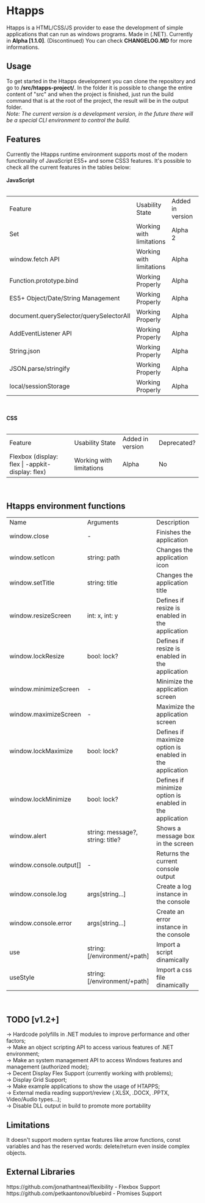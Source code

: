 <h1>Htapps</h1>
Htapps is a HTML/CSS/JS provider to ease the development of simple applications that can run as windows programs. Made in (.NET). Currently in <b>Alpha [1.1.0]</b>. (Discontinued)
You can check <b>CHANGELOG.MD</b> for more informations.
<br>
<h2>Usage</h2>
To get started in the Htapps development you can clone the repository and go to <b>/src/htapps-project/</b>.
In the folder it is possible to change the entire content of "src" and when the project is finished, just run the build command that is at the root of the project, the result will be in the output folder.
<br>
<i>Note: The current version is a development version, in the future there will be a special CLI environment to control the build.</i>
<h2>Features</h2>
Currently the Htapps runtime environment supports most of the modern functionality of JavaScript ES5+ and some CSS3 features. It's possible to check all the current features in the tables below:
<br><br>
<b>JavaScript</b>
<br><br>
<table>
  <tr>
    <td>Feature</td>
    <td>Usability State</td>
    <td>Added in version</td>
    <td>Deprecated?</td>
  </tr>
  <tr>
    <td>Set</td>
    <td>Working with limitations</td>
    <td>Alpha 2</td>
    <td>No</td>
  </tr>
  <tr>
    <td>window.fetch API</td>
    <td>Working with limitations</td>
    <td>Alpha</td>
    <td>No</td>
  </tr>
  <tr>
    <td>Function.prototype.bind</td>
    <td>Working Properly</td>
    <td>Alpha</td>
    <td>No</td>
  </tr>
  <tr>
    <td>ES5+ Object/Date/String Management</td>
    <td>Working Properly</td>
    <td>Alpha</td>
    <td>No</td>
  </tr>
  <tr>
    <td>document.querySelector/querySelectorAll</td>
    <td>Working Properly</td>
    <td>Alpha</td>
    <td>No</td>
  </tr>
  <tr>
    <td>AddEventListener API</td>
    <td>Working Properly</td>
    <td>Alpha</td>
    <td>No</td>
  </tr>
  <tr>
    <td>String.json</td>
    <td>Working Properly</td>
    <td>Alpha</td>
    <td>No</td>
  </tr>
  <tr>
    <td>JSON.parse/stringify</td>
    <td>Working Properly</td>
    <td>Alpha</td>
    <td>No</td>
  </tr>
  <tr>
    <td>local/sessionStorage</td>
    <td>Working Properly</td>
    <td>Alpha</td>
    <td>No</td>
  </tr>
</table>
<br><br>
<b>CSS</b>
<br><br>
<table>
  <tr>
    <td>Feature</td>
    <td>Usability State</td>
    <td>Added in version</td>
    <td>Deprecated?</td>
  </tr>
  <tr>
    <td>Flexbox (display: flex | -appkit-display: flex)</td>
    <td>Working with limitations</td>
    <td>Alpha</td>
    <td>No</td>
  </tr>
</table>
<br>
<h2>Htapps environment functions</h2>

<table>
  <tr>
    <td>Name</td>
    <td>Arguments</td>
    <td>Description</td>
  </tr>
  <tr>
    <td>window.close</td>
    <td>-</td>
    <td>Finishes the application</td>
  </tr>
  <tr>
    <td>window.setIcon</td>
    <td>string: path</td>
    <td>Changes the application icon</td>
  </tr>
  <tr>
    <td>window.setTitle</td>
    <td>string: title</td>
    <td>Changes the application title</td>
  </tr>
  <tr>
    <td>window.resizeScreen</td>
    <td>int: x, int: y</td>
    <td>Defines if resize is enabled in the application</td>
  </tr>
   <tr>
    <td>window.lockResize</td>
    <td>bool: lock?</td>
    <td>Defines if resize is enabled in the application</td>
  </tr>
  <tr>
    <td>window.minimizeScreen</td>
    <td>-</td>
    <td>Minimize the application screen</td>
  </tr>
  <tr>
    <td>window.maximizeScreen</td>
    <td>-</td>
    <td>Maximize the application screen</td>
  </tr>
  <tr>
    <td>window.lockMaximize</td>
    <td>bool: lock?</td>
    <td>Defines if maximize option is enabled in the application</td>
  </tr>
  <tr>
    <td>window.lockMinimize</td>
    <td>bool: lock?</td>
    <td>Defines if minimize option is enabled in the application</td>
  </tr>
  <tr>
    <td>window.alert</td>
    <td>string: message?, string: title?</td>
    <td>Shows a message box in the screen</td>
  </tr>
  <tr>
    <td>window.console.output[]</td>
    <td>-</td>
    <td>Returns the current console output</td>
  </tr>
  <tr>
    <td>window.console.log</td>
    <td>args[string...]</td>
    <td>Create a log instance in the console</td>
  </tr>
  <tr>
    <td>window.console.error</td>
    <td>args[string...]</td>
    <td>Create an error instance in the console</td>
  </tr>
  <tr>
    <td>use</td>
    <td>string: [/environment/+path]</td>
    <td>Import a script dinamically</td>
  </tr>
  <tr>
    <td>useStyle</td>
    <td>string: [/environment/+path]</td>
    <td>Import a css file dinamically</td>
  </tr>
</table>
<br>
<h2>TODO [v1.2+]</h2>
-> Hardcode polyfills in .NET modules to improve performance and other factors;<br>
-> Make an object scripting API to access various features of .NET environment;<br>
-> Make an system management API to access Windows features and management (authorized mode);<br>
-> Decent Display Flex Support (currently working with problems);<br>
-> Display Grid Support;<br>
-> Make example applications to show the usage of HTAPPS;<br>
-> External media reading support/review (.XLSX, .DOCX, .PPTX, Video/Audio types...);<br>
-> Disable DLL output in build to promote more portability
<br>
<h2> Limitations </h2>
It doesn't support modern syntax features like arrow functions, const variables and has the reserved words: delete/return even inside complex objects.
<br>
<h2>External Libraries</h2>
https://github.com/jonathantneal/flexibility - Flexbox Support<br>
https://github.com/petkaantonov/bluebird - Promises Support
